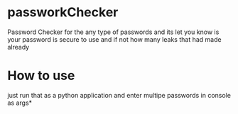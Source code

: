 # passworkChecker
Password Checker for the any type of passwords and its let you know is your password is secure to use and if not how many leaks that had made already 
# How to use 
just run that as a python application and enter multipe passwords in  console as args* 

